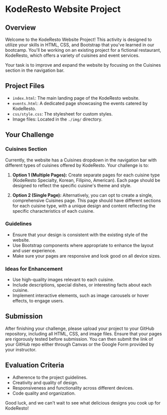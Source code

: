 # KodeResto Website Project

## Overview

Welcome to the KodeResto Website Project! This activity is designed to utilize your skills in HTML, CSS, and Bootstrap that you've learned in our bootcamp. You'll be working on an existing project for a fictional restaurant, KodeResto, which offers a variety of cuisines and event services.

Your task is to improve and expand the website by focusing on the Cuisines section in the navigation bar.

## Project Files

- `index.html`: The main landing page of the KodeResto website.
- `events.html`: A dedicated page showcasing the events catered by KodeResto.
- `css/style.css`: The stylesheet for custom styles.
- Image files: Located in the `./img/` directory.

## Your Challenge

### Cuisines Section

Currently, the website has a Cuisines dropdown in the navigation bar with different types of cuisines offered by KodeResto. Your challenge is to:

1. **Option 1 (Multiple Pages):** Create separate pages for each cuisine type (KodeResto Specialty, Korean, Filipino, American). Each page should be designed to reflect the specific cuisine's theme and style.

2. **Option 2 (Single Page):** Alternatively, you can opt to create a single, comprehensive Cuisines page. This page should have different sections for each cuisine type, with a unique design and content reflecting the specific characteristics of each cuisine.

### Guidelines

- Ensure that your design is consistent with the existing style of the website.
- Use Bootstrap components where appropriate to enhance the layout and user experience.
- Make sure your pages are responsive and look good on all device sizes.

### Ideas for Enhancement

- Use high-quality images relevant to each cuisine.
- Include descriptions, special dishes, or interesting facts about each cuisine.
- Implement interactive elements, such as image carousels or hover effects, to engage users.

## Submission

After finishing your challenge, please upload your project to your GitHub repository, including all HTML, CSS, and image files. Ensure that your pages are rigorously tested before submission. You can then submit the link of your GitHub repo either through Canvas or the Google Form provided by your instructor.

## Evaluation Criteria

- Adherence to the project guidelines.
- Creativity and quality of design.
- Responsiveness and functionality across different devices.
- Code quality and organization.

Good luck, and we can't wait to see what delicious designs you cook up for KodeResto!
